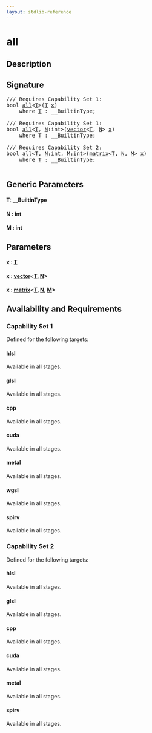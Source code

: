 ```yaml
---
layout: stdlib-reference
---
```


# all

## Description





## Signature 

<pre>
/// Requires Capability Set 1:
<span class="code_keyword">bool</span> <a href="all.md">all</a>&lt;<a href="all.md#typeparam-T" class="code_type">T</a>&gt;(<a href="all.md#typeparam-T" class="code_type">T</a> <a href="all.md#decl-x" class="code_param">x</a>)
    <span class='code_keyword'>where</span> <a href="all.md#typeparam-T" class="code_type">T</a> : __BuiltinType;

/// Requires Capability Set 1:
<span class="code_keyword">bool</span> <a href="all.md">all</a>&lt;<a href="all.md#typeparam-T" class="code_type">T</a>, <a href="all.md#decl-N" class="code_var">N</a>:<span class="code_keyword">int</span>&gt;(<a href="../types/vector/index.md" class="code_type">vector</a>&lt;<a href="all.md#typeparam-T" class="code_type">T</a>, <a href="all.md#decl-N" class="code_var">N</a>&gt; <a href="all.md#decl-x" class="code_param">x</a>)
    <span class='code_keyword'>where</span> <a href="all.md#typeparam-T" class="code_type">T</a> : __BuiltinType;

/// Requires Capability Set 2:
<span class="code_keyword">bool</span> <a href="all.md">all</a>&lt;<a href="all.md#typeparam-T" class="code_type">T</a>, <a href="all.md#decl-N" class="code_var">N</a>:<span class="code_keyword">int</span>, <a href="all.md#decl-M" class="code_var">M</a>:<span class="code_keyword">int</span>&gt;(<a href="../types/matrix/index.md" class="code_type">matrix</a>&lt;<a href="all.md#typeparam-T" class="code_type">T</a>, <a href="all.md#decl-N" class="code_var">N</a>, <a href="all.md#decl-M" class="code_var">M</a>&gt; <a href="all.md#decl-x" class="code_param">x</a>)
    <span class='code_keyword'>where</span> <a href="all.md#typeparam-T" class="code_type">T</a> : __BuiltinType;

</pre>

## Generic Parameters

####  <a id="typeparam-T"></a>T: \_\_BuiltinType
####  <a id="decl-N"></a>N  : int
####  <a id="decl-M"></a>M  : int

## Parameters

####  <a id="decl-x"></a>x  : [T](all.md#typeparam-T)
####  <a id="decl-x"></a>x  : [vector](../types/vector/index.md)\<[T](../types/vector/index.md#typeparam-T), [N](../types/vector/index.md#decl-N)\>
####  <a id="decl-x"></a>x  : [matrix](../types/matrix/index.md)\<[T](../types/matrix/t-0.md), [N](../types/matrix/index.md#decl-N), [M](../types/matrix/index.md#decl-M)\>

## Availability and Requirements

### Capability Set 1

Defined for the following targets:

#### hlsl
Available in all stages.

#### glsl
Available in all stages.

#### cpp
Available in all stages.

#### cuda
Available in all stages.

#### metal
Available in all stages.

#### wgsl
Available in all stages.

#### spirv
Available in all stages.


### Capability Set 2

Defined for the following targets:

#### hlsl
Available in all stages.

#### glsl
Available in all stages.

#### cpp
Available in all stages.

#### cuda
Available in all stages.

#### metal
Available in all stages.

#### spirv
Available in all stages.




<script>
// Fix .md links to .html when on ReadTheDocs
if (window.location.hostname.includes('readthedocs') || 
    window.location.hostname.includes('rtfd.io')) {
  document.addEventListener('DOMContentLoaded', function() {
    const links = document.querySelectorAll('a');
    links.forEach(link => {
      const href = link.getAttribute('href');
      if (href && href.includes('.md')) {
        // This regex will handle .md links with or without fragment identifiers or query parameters
        link.href = link.href.replace(/(.+)\.md(#[^?]*)?(\?.*)?$/, '$1.html$2$3');
      }
    });
  });
}
</script>
